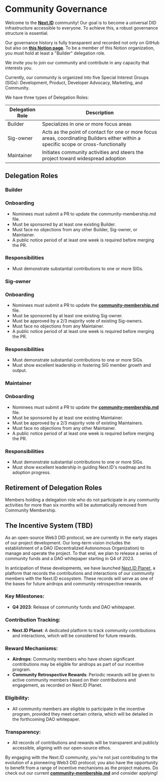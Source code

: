 # Community Governance

Welcome to the **[Next.ID](http://next.id/)** community! Our goal is to become a universal DID infrastructure accessible to everyone. To achieve this, a robust governance structure is essential.

Our governance history is fully transparent and recorded not only on GitHub but also on **[this Notion page](https://www.notion.so/Next-ID-Home-0fb4ba9200d6458ab6c4fa81778f6a7b?pvs=21)**. To be a member of this Notion organization, you must hold at least a "Builder" delegation role.

We invite you to join our community and contribute in any capacity that interests you.

Currently, our community is organized into five Special Interest Groups (SIGs): Development, Product, Developer Advocacy, Marketing, and Community.

We have three types of Delegation Roles:

| Delegation Role | Description |
| --- | --- |
| Builder | Specializes in one or more focus areas |
| Sig-owner | Acts as the point of contact for one or more focus areas, coordinating Builders either within a specific scope or cross-functionally |
| Maintainer | Initiates community activities and steers the project toward widespread adoption |

## **Delegation Roles**

### **Builder**

### Onboarding

- Nominees must submit a PR to update the community-membership.md file.
- Must be sponsored by at least one existing Builder.
- Must face no objections from any other Builder, Sig-owner, or Maintainer.
- A public notice period of at least one week is required before merging the PR.

### Responsibilities

- Must demonstrate substantial contributions to one or more SIGs.

### **Sig-owner**

### Onboarding

- Nominees must submit a PR to update the **[community-membership.md](https://github.com/nextdotid/community/blob/main/community-membership.md)** file.
- Must be sponsored by at least one existing Sig-owner.
- Must be approved by a 2/3 majority vote of existing Sig-owners.
- Must face no objections from any Maintainer.
- A public notice period of at least one week is required before merging the PR.

### Responsibilities

- Must demonstrate substantial contributions to one or more SIGs.
- Must show excellent leadership in fostering SIG member growth and output.

### **Maintainer**

### Onboarding

- Nominees must submit a PR to update the **[community-membership.md](https://github.com/nextdotid/community/blob/main/community-membership.md)** file.
- Must be sponsored by at least one existing Maintainer.
- Must be approved by a 2/3 majority vote of existing Maintainers.
- Must face no objections from any other Maintainer.
- A public notice period of at least one week is required before merging the PR.

### Responsibilities

- Must demonstrate substantial contributions to one or more SIGs.
- Must show excellent leadership in guiding Next.ID's roadmap and its adoption progress.

## **Retirement of Delegation Roles**

Members holding a delegation role who do not participate in any community activities for more than six months will be automatically removed from Community Membership.

## **The Incentive System (TBD)**

As an open-source Web3 DID protocol, we are currently in the early stages of our project development. Our long-term vision includes the establishment of a DAO (Decentralized Autonomous Organization) to manage and operate the project. To that end, we plan to release a series of community funds and a DAO whitepaper starting in Q4 of 2023.

In anticipation of these developments, we have launched [Next.ID Planet,](https://medium.com/@Next.ID/next-planet-7e7c87687224) a platform that records the contributions and interactions of our community members with the Next.ID ecosystem. These records will serve as one of the bases for future airdrops and community retrospective rewards.

### **Key Milestones:**

- **Q4 2023**: Release of community funds and DAO whitepaper.

### **Contribution Tracking:**

- **Next.ID Planet**: A dedicated platform to track community contributions and interactions, which will be considered for future rewards.

### **Reward Mechanisms:**

- **Airdrops**: Community members who have shown significant contributions may be eligible for airdrops as part of our incentive program.
- **Community Retrospective Rewards**: Periodic rewards will be given to active community members based on their contributions and engagement, as recorded on Next.ID Planet.

### **Eligibility:**

- All community members are eligible to participate in the incentive program, provided they meet certain criteria, which will be detailed in the forthcoming DAO whitepaper.

### **Transparency:**

- All records of contributions and rewards will be transparent and publicly accessible, aligning with our open-source ethos.

By engaging with the Next.ID community, you're not just contributing to the evolution of a pioneering Web3 DID protocol; you also have the opportunity to benefit from a range of incentive mechanisms as the project matures. Do check out our current **[community-membership.md](https://github.com/nextdotid/community/blob/main/community-membership.md)** and consider applying!